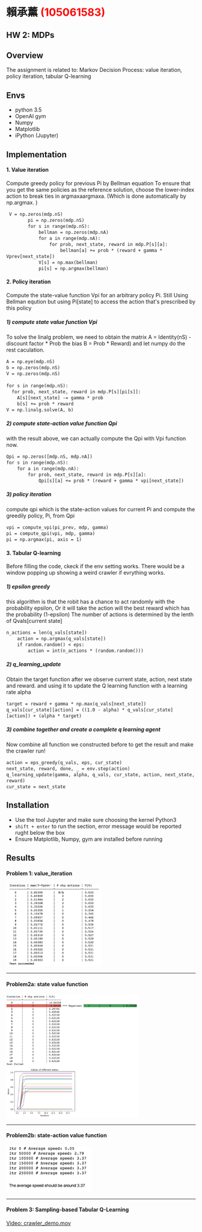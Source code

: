 # 賴承薰 <span style="color:red">(105061583)</span>

## HW 2: MDPs

## Overview
The assignment is related to:
Markov Decision Process: value iteration, policy iteration, tabular Q-learning

## Envs
* python 3.5
* OpenAI gym
* Numpy
* Matplotlib
* iPython (Jupyter)

## Implementation

#### 1. Value iteration

Compute greedy policy for previous Pi by Bellman equation
To ensure that you get the same policies as the reference solution, choose the lower-index action to break ties in  argmaxaarg⁡maxa. (Which is done automatically by np.argmax. )

```
 V = np.zeros(mdp.nS)
        pi = np.zeros(mdp.nS)
        for s in range(mdp.nS):
            bellman = np.zeros(mdp.nA)
            for a in range(mdp.nA):
                for prob, next_state, reward in mdp.P[s][a]:
                    bellman[a] += prob * (reward + gamma * Vprev[next_state])
            V[s] = np.max(bellman)
            pi[s] = np.argmax(bellman)
```

#### 2. Policy iteration

Compute the state-value function  Vpi for an arbitrary policy Pi.
Still Using Bellman eqution but using Pi[state] to access the action that's prescribed by this policy

##### 1) compute state value function Vpi

To solve the linalg problem, we need to obtain
the matrix A = Identity(nS) -  discount factor * Prob
the bias B = Prob * Reward)
and let numpy do the rest caculation.

```
A = np.eye(mdp.nS)
b = np.zeros(mdp.nS)
V = np.zeros(mdp.nS)

for s in range(mdp.nS):
  for prob, next_state, reward in mdp.P[s][pi[s]]:
    A[s][next_state] -= gamma * prob
    b[s] += prob * reward
V = np.linalg.solve(A, b)
```

##### 2) compute state-action value function Qpi

with the result above, we can actually compute the Qpi with Vpi function now.

```
Qpi = np.zeros([mdp.nS, mdp.nA])
for s in range(mdp.nS):
    for a in range(mdp.nA):
        for prob, next_state, reward in mdp.P[s][a]:
            Qpi[s][a] += prob * (reward + gamma * vpi[next_state])
```
##### 3) policy iteration

compute qpi which is the state-action values for current Pi and compute the greedily policy, Pi, from Qpi

```
vpi = compute_vpi(pi_prev, mdp, gamma)
pi = compute_qpi(vpi, mdp, gamma)
pi = np.argmax(pi, axis = 1)
```

#### 3. Tabular Q-learning

Before filling the code, ckeck if the env setting works.
There would be a window popping up showing a weird crawler if evrything works.


##### 1) epsilon greedy

this algorithm is that the robit has a chance to act randomly with the probability epsilon, Or it will take the action will the best reward  which has the probability (1-epsilon)
The number of actions is determined by the lenth of Qvals[current state]
```
n_actions = len(q_vals[state])
    action = np.argmax(q_vals[state])
    if random.random() < eps:
        action = int(n_actions * (random.random()))
```

##### 2) q_learning_update

Obtain the target function after we observe current state, action, next state and reward.
and using it to update the Q learning function with a learning rate alpha

```
target = reward + gamma * np.max(q_vals[next_state])
q_vals[cur_state][action] = ((1.0 - alpha) * q_vals[cur_state][action]) + (alpha * target)
```

##### 3) combine together and create a complete q learning agent

Now combine all function we constructed before to get the result and make the crawler run!

```
action = eps_greedy(q_vals, eps, cur_state)
next_state, reward, done, _ = env.step(action)
q_learning_update(gamma, alpha, q_vals, cur_state, action, next_state, reward)
cur_state = next_state
```

## Installation
* Use the tool Jupyter and make sure choosing the kernel Python3
* `shift + enter` to run the section, error message would be reported rught below the box
* Ensure Matplotlib, Numpy, gym are installed before running


## Results

#### Problem 1: value_iteration

<img src="螢幕快照 2017-10-17 下午6.55.12.png" width="50%"/>

------------------------------------------------------------------------------------------------

#### Problem2a: state value function

<img src="螢幕快照 2017-10-17 下午6.54.51.png" width="70%"/>

------------------------------------------------------------------------------------------------

#### Problem2b: state-action value function

<img src="螢幕快照 2017-10-17 下午6.54.25.png" width="45%"/>

------------------------------------------------------------------------------------------------

#### Problem 3: Sampling-based Tabular Q-Learning


[Video: crawler_demo.mov](https://youtu.be/8I7e2yThyw8)
